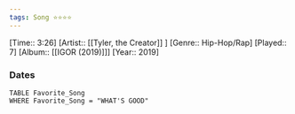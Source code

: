 ```yaml
---
tags: Song ⭐⭐⭐⭐ 
---
```

[Time:: 3:26]
[Artist:: [[Tyler, the Creator]] ]
[Genre:: Hip-Hop/Rap]
[Played:: 7]
[Album:: [[IGOR (2019)]]]
[Year:: 2019]
### Dates
````dataview
TABLE Favorite_Song
WHERE Favorite_Song = "WHAT'S GOOD"
````